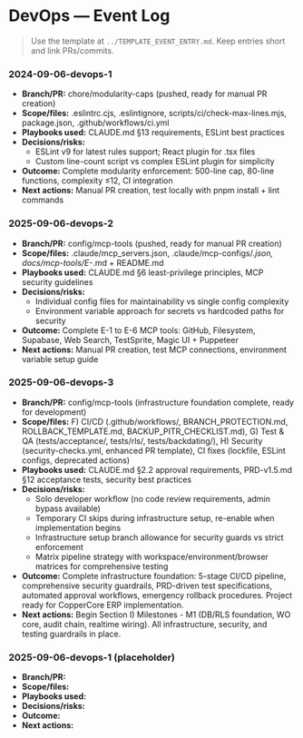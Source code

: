 # DevOps — Event Log

> Use the template at `../TEMPLATE_EVENT_ENTRY.md`. Keep entries short and link PRs/commits.

### 2024-09-06-devops-1
- **Branch/PR:** chore/modularity-caps (pushed, ready for manual PR creation)
- **Scope/files:** .eslintrc.cjs, .eslintignore, scripts/ci/check-max-lines.mjs, package.json, .github/workflows/ci.yml
- **Playbooks used:** CLAUDE.md §13 requirements, ESLint best practices
- **Decisions/risks:** 
  - ESLint v9 for latest rules support; React plugin for .tsx files
  - Custom line-count script vs complex ESLint plugin for simplicity
- **Outcome:** Complete modularity enforcement: 500-line cap, 80-line functions, complexity ≤12, CI integration
- **Next actions:** Manual PR creation, test locally with pnpm install + lint commands

### 2025-09-06-devops-2
- **Branch/PR:** config/mcp-tools (pushed, ready for manual PR creation)
- **Scope/files:** .claude/mcp_servers.json, .claude/mcp-configs/*.json, docs/mcp-tools/E-*.md + README.md
- **Playbooks used:** CLAUDE.md §6 least-privilege principles, MCP security guidelines
- **Decisions/risks:** 
  - Individual config files for maintainability vs single config complexity
  - Environment variable approach for secrets vs hardcoded paths for security
- **Outcome:** Complete E-1 to E-6 MCP tools: GitHub, Filesystem, Supabase, Web Search, TestSprite, Magic UI + Puppeteer
- **Next actions:** Manual PR creation, test MCP connections, environment variable setup guide

### 2025-09-06-devops-3
- **Branch/PR:** config/mcp-tools (infrastructure foundation complete, ready for development)
- **Scope/files:** F) CI/CD (.github/workflows/, BRANCH_PROTECTION.md, ROLLBACK_TEMPLATE.md, BACKUP_PITR_CHECKLIST.md), G) Test & QA (tests/acceptance/, tests/rls/, tests/backdating/), H) Security (security-checks.yml, enhanced PR template), CI fixes (lockfile, ESLint configs, deprecated actions)
- **Playbooks used:** CLAUDE.md §2.2 approval requirements, PRD-v1.5.md §12 acceptance tests, security best practices
- **Decisions/risks:** 
  - Solo developer workflow (no code review requirements, admin bypass available)
  - Temporary CI skips during infrastructure setup, re-enable when implementation begins
  - Infrastructure setup branch allowance for security guards vs strict enforcement
  - Matrix pipeline strategy with workspace/environment/browser matrices for comprehensive testing
- **Outcome:** Complete infrastructure foundation: 5-stage CI/CD pipeline, comprehensive security guardrails, PRD-driven test specifications, automated approval workflows, emergency rollback procedures. Project ready for CopperCore ERP implementation.
- **Next actions:** Begin Section I) Milestones - M1 (DB/RLS foundation, WO core, audit chain, realtime wiring). All infrastructure, security, and testing guardrails in place.

### 2025-09-06-devops-1 (placeholder)
- **Branch/PR:** 
- **Scope/files:** 
- **Playbooks used:** 
- **Decisions/risks:** 
- **Outcome:** 
- **Next actions:** 